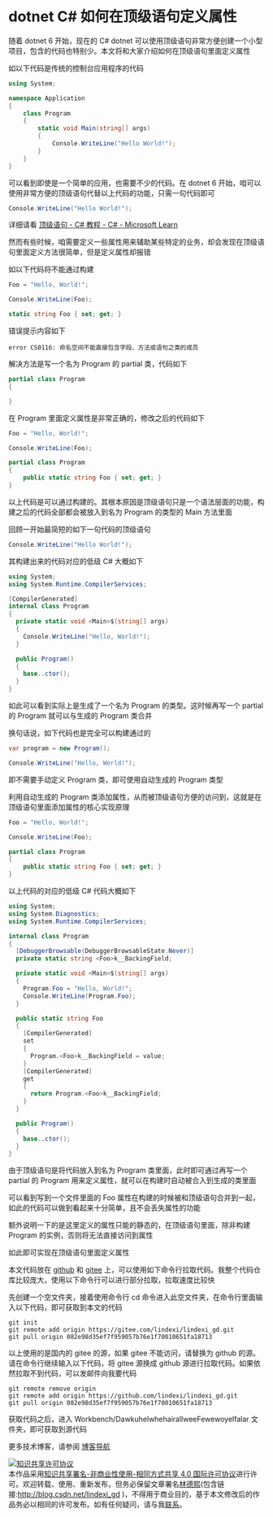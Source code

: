 
# dotnet C# 如何在顶级语句定义属性

随着 dotnet 6 开始，现在的 C# dotnet 可以使用顶级语句非常方便创建一个小型项目，包含的代码也特别少。本文将和大家介绍如何在顶级语句里面定义属性

<!--more-->


<!-- CreateTime:2024/08/30 07:07:26 -->

<!-- 发布 -->
<!-- 博客 -->

如以下代码是传统的控制台应用程序的代码

```csharp
using System;

namespace Application
{
    class Program
    {
        static void Main(string[] args)
        {
            Console.WriteLine("Hello World!");
        }
    }
}
```

可以看到即使是一个简单的应用，也需要不少的代码。在 dotnet 6 开始，咱可以使用非常方便的顶级语句代替以上代码的功能，只需一句代码即可

```csharp
Console.WriteLine("Hello World!");
```

详细请看 [顶级语句 - C# 教程 - C# - Microsoft Learn](https://learn.microsoft.com/zh-cn/dotnet/csharp/tutorials/top-level-statements )

然而有些时候，咱需要定义一些属性用来辅助某些特定的业务，却会发现在顶级语句里面定义方法很简单，但是定义属性却报错

如以下代码将不能通过构建

```csharp
Foo = "Hello, World!";

Console.WriteLine(Foo);

static string Foo { set; get; }
```

错误提示内容如下

```
error CS0116: 命名空间不能直接包含字段、方法或语句之类的成员
```

解决方法是写一个名为 Program 的 partial 类，代码如下

```csharp
partial class Program
{

}
```

在 Program 里面定义属性是非常正确的，修改之后的代码如下

```csharp
Foo = "Hello, World!";

Console.WriteLine(Foo);

partial class Program
{
    public static string Foo { set; get; }
}
```

以上代码是可以通过构建的。其根本原因是顶级语句只是一个语法层面的功能，构建之后的代码全部都会被放入到名为 Program 的类型的 Main 方法里面

回顾一开始最简短的如下一句代码的顶级语句

```csharp
Console.WriteLine("Hello World!");
```

其构建出来的代码对应的低级 C# 大概如下

```csharp
using System;
using System.Runtime.CompilerServices;

[CompilerGenerated]
internal class Program
{
  private static void <Main>$(string[] args)
  {
    Console.WriteLine("Hello, World!");
  }

  public Program()
  {
    base..ctor();
  }
}
```

如此可以看到实际上是生成了一个名为 Program 的类型。这时候再写一个 partial 的 Program 就可以与生成的 Program 类合并

换句话说，如下代码也是完全可以构建通过的

```csharp
var program = new Program();

Console.WriteLine("Hello, World!");
```

即不需要手动定义 Program 类，即可使用自动生成的 Program 类型

利用自动生成的 Program 类添加属性，从而被顶级语句方便的访问到，这就是在顶级语句里面添加属性的核心实现原理

```csharp
Foo = "Hello, World!";

Console.WriteLine(Foo);

partial class Program
{
    public static string Foo { set; get; }
}
```

以上代码的对应的低级 C# 代码大概如下

```csharp
using System;
using System.Diagnostics;
using System.Runtime.CompilerServices;

internal class Program
{
  [DebuggerBrowsable(DebuggerBrowsableState.Never)]
  private static string <Foo>k__BackingField;

  private static void <Main>$(string[] args)
  {
    Program.Foo = "Hello, World!";
    Console.WriteLine(Program.Foo);
  }

  public static string Foo
  {
    [CompilerGenerated]
    set
    {
      Program.<Foo>k__BackingField = value;
    }
    [CompilerGenerated]
    get
    {
      return Program.<Foo>k__BackingField;
    }
  }

  public Program()
  {
    base..ctor();
  }
}
```

由于顶级语句是将代码放入到名为 Program 类里面，此时即可通过再写一个 partial 的 Program 用来定义属性，就可以在构建时自动被合入到生成的类里面

可以看到写到一个文件里面的 Foo 属性在构建的时候被和顶级语句合并到一起，如此的代码可以做到看起来十分简单，且不会丢失属性的功能

额外说明一下的是这里定义的属性只能的静态的，在顶级语句里面，除非构建 Program 的实例，否则将无法直接访问到属性

如此即可实现在顶级语句里面定义属性

本文代码放在 [github](https://github.com/lindexi/lindexi_gd/tree/082e98d35ef7f959057b76e1f70010651fa18713/Workbench/DawkuhelwhehairallweeFewewoyelfalar) 和 [gitee](https://gitee.com/lindexi/lindexi_gd/tree/082e98d35ef7f959057b76e1f70010651fa18713/Workbench/DawkuhelwhehairallweeFewewoyelfalar) 上，可以使用如下命令行拉取代码。我整个代码仓库比较庞大，使用以下命令行可以进行部分拉取，拉取速度比较快

先创建一个空文件夹，接着使用命令行 cd 命令进入此空文件夹，在命令行里面输入以下代码，即可获取到本文的代码

```
git init
git remote add origin https://gitee.com/lindexi/lindexi_gd.git
git pull origin 082e98d35ef7f959057b76e1f70010651fa18713
```

以上使用的是国内的 gitee 的源，如果 gitee 不能访问，请替换为 github 的源。请在命令行继续输入以下代码，将 gitee 源换成 github 源进行拉取代码。如果依然拉取不到代码，可以发邮件向我要代码

```
git remote remove origin
git remote add origin https://github.com/lindexi/lindexi_gd.git
git pull origin 082e98d35ef7f959057b76e1f70010651fa18713
```

获取代码之后，进入 Workbench/DawkuhelwhehairallweeFewewoyelfalar 文件夹，即可获取到源代码

更多技术博客，请参阅 [博客导航](https://blog.lindexi.com/post/%E5%8D%9A%E5%AE%A2%E5%AF%BC%E8%88%AA.html )




<a rel="license" href="http://creativecommons.org/licenses/by-nc-sa/4.0/"><img alt="知识共享许可协议" style="border-width:0" src="https://licensebuttons.net/l/by-nc-sa/4.0/88x31.png" /></a><br />本作品采用<a rel="license" href="http://creativecommons.org/licenses/by-nc-sa/4.0/">知识共享署名-非商业性使用-相同方式共享 4.0 国际许可协议</a>进行许可。欢迎转载、使用、重新发布，但务必保留文章署名[林德熙](http://blog.csdn.net/lindexi_gd)(包含链接:http://blog.csdn.net/lindexi_gd )，不得用于商业目的，基于本文修改后的作品务必以相同的许可发布。如有任何疑问，请与我[联系](mailto:lindexi_gd@163.com)。